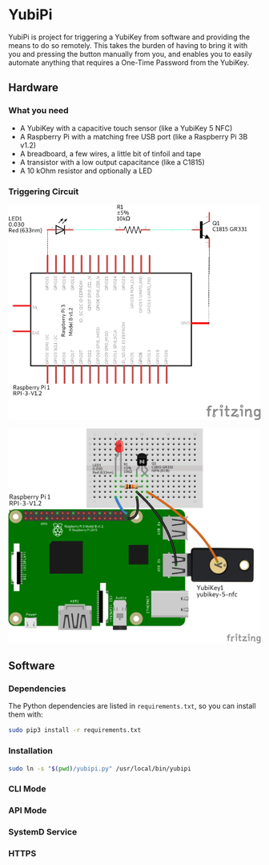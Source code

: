# YubiPi

YubiPi is project for triggering a YubiKey from software and providing the
means to do so remotely. This takes the burden of having to bring it with 
you and pressing the button manually from you, and enables you to easily
automate anything that requires a One-Time Password from the YubiKey.

## Hardware

### What you need
- A YubiKey with a capacitive touch sensor (like a YubiKey 5 NFC)
- A Raspberry Pi with a matching free USB port (like a Raspberry Pi 3B v1.2)
- A breadboard, a few wires, a little bit of tinfoil and tape
- A transistor with a low output capacitance (like a C1815)
- A 10 kOhm resistor and optionally a LED

### Triggering Circuit
![YubiPi Schematic](img/yubipi_schem.png)

![YubiPi Breadboard](img/yubipi_bb.png)

## Software

### Dependencies
The Python dependencies are listed in `requirements.txt`, so you can install
them with:
```bash
sudo pip3 install -r requirements.txt
```

### Installation
```bash
sudo ln -s "$(pwd)/yubipi.py" /usr/local/bin/yubipi
```

### CLI Mode

### API Mode

### SystemD Service

### HTTPS
